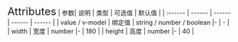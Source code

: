 <ClientOnly>
  <xxx-select/>
<font size=5>Attributes</font>
| 参数| 说明 | 类型 | 可选值 | 默认值 |
| :------ | ------ | ------ | ------ | ------ |
| value / v-model | 绑定值 | 	string / number / boolean |- | - |
| width | 宽度 | number |- | 180 |
| height | 高度 | number |- | 40 |

</ClientOnly>
